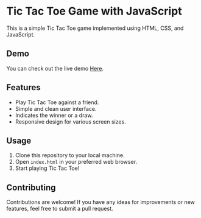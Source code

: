 # Tic Tac Toe Game with JavaScript

This is a simple Tic Tac Toe game implemented using HTML, CSS, and JavaScript.

## Demo

You can check out the live demo [Here](https://alirezacoding.github.io/tic-tac-toe-game-with-js/).

## Features

- Play Tic Tac Toe against a friend.
- Simple and clean user interface.
- Indicates the winner or a draw.
- Responsive design for various screen sizes.

## Usage

1. Clone this repository to your local machine.
2. Open `index.html` in your preferred web browser.
3. Start playing Tic Tac Toe!

## Contributing

Contributions are welcome! If you have any ideas for improvements or new features, feel free to submit a pull request.